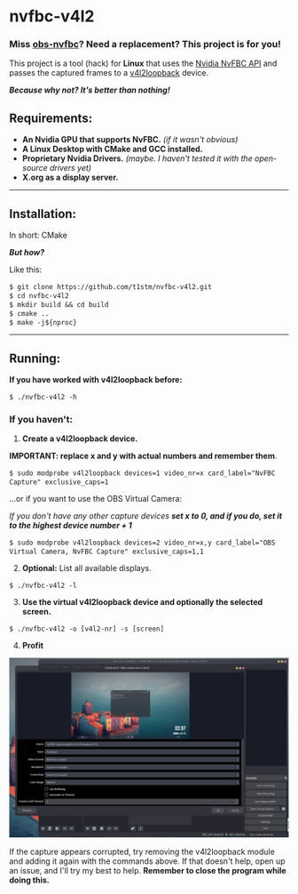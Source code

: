 # nvfbc-v4l2

### Miss [obs-nvfbc](https://gitlab.com/fzwoch/obs-nvfbc)? Need a replacement? This project is for you!

This project is a tool (hack) for **Linux** that uses the [Nvidia NvFBC API](https://developer.nvidia.com/capture-sdk)
and passes the captured frames to a [v4l2loopback](https://github.com/umlaeute/v4l2loopback) device.

_**Because why not? It's better than nothing!**_

## Requirements:

* **An Nvidia GPU that supports NvFBC.** _(if it wasn't obvious)_
* **A Linux Desktop with CMake and GCC installed.**
* **Proprietary Nvidia Drivers.** _(maybe. I haven't tested it with the open-source drivers yet)_
* **X.org as a display server.**

----

## Installation:

In short: CMake

**_But how?_**

Like this:

```shell
$ git clone https://github.com/t1stm/nvfbc-v4l2.git
$ cd nvfbc-v4l2
$ mkdir build && cd build
$ cmake ..
$ make -j${nproc}
```

----

## Running:

**If you have worked with v4l2loopback before:**

```shell
$ ./nvfbc-v4l2 -h
```

### If you haven't:

1. **Create a v4l2loopback device.**

**IMPORTANT: replace x and y with actual numbers and remember them**.

```shell
$ sudo modprobe v4l2loopback devices=1 video_nr=x card_label="NvFBC Capture" exclusive_caps=1
```

...or if you want to use the OBS Virtual Camera:

_If you don't have any other capture devices **set x to 0, and if you do, set it to the highest device number + 1**_

```shell
$ sudo modprobe v4l2loopback devices=2 video_nr=x,y card_label="OBS Virtual Camera, NvFBC Capture" exclusive_caps=1,1
```

2. **Optional:** List all available displays.

```shell
$ ./nvfbc-v4l2 -l
```

3. **Use the virtual v4l2loopback device and optionally the selected screen.**

```shell
$ ./nvfbc-v4l2 -o [v4l2-nr] -s [screen]
```

4. **Profit**

![Screenshot of Desktop in OBS](screenshots/obs-window.png)

If the capture appears corrupted, try removing the v4l2loopback module and
adding it again with the commands above. If that doesn't help, open up an issue,
and I'll try my best to help. **Remember to close the program while doing this.**
